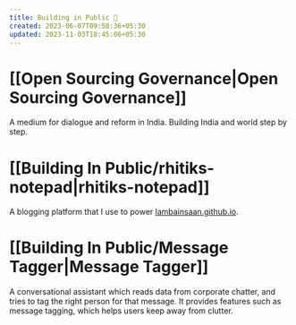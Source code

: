 ```yaml
---
title: Building in Public 📢
created: 2023-06-07T09:58:36+05:30
updated: 2023-11-03T18:45:06+05:30
---
```


# [[Open Sourcing Governance|Open Sourcing Governance]]

A medium for dialogue and reform in India. Building India and world step by step.

# [[Building In Public/rhitiks-notepad|rhitiks-notepad]]

A blogging platform that I use to power [lambainsaan.github.io](https://lambainsaan.github.io).


# [[Building In Public/Message Tagger|Message Tagger]]

A conversational assistant which reads data from corporate chatter, and tries to tag the right person for that message. It provides features such as message tagging, which helps users keep away from clutter.